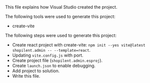 This file explains how Visual Studio created the project.

The following tools were used to generate this project:
- create-vite

The following steps were used to generate this project:
- Create react project with create-vite: `npm init --yes vite@latest shopilent.admin -- --template=react`.
- Updating `vite.config.js` with port.
- Create project file (`shopilent.admin.esproj`).
- Create `launch.json` to enable debugging.
- Add project to solution.
- Write this file.
